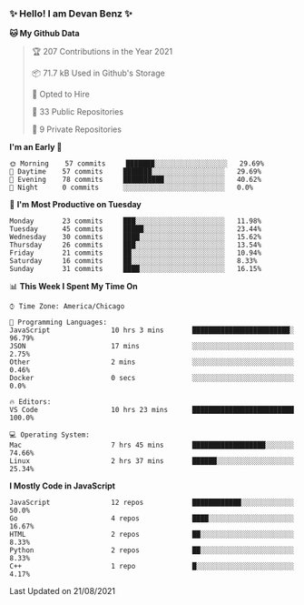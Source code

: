 ### ✨ Hello! I am Devan Benz ✨

<!--START_SECTION:waka-->
**🐱 My Github Data** 

> 🏆 207 Contributions in the Year 2021
 > 
> 📦 71.7 kB Used in Github's Storage 
 > 
> 💼 Opted to Hire
 > 
> 📜 33 Public Repositories 
 > 
> 🔑 9 Private Repositories  
 > 
**I'm an Early 🐤** 

```text
🌞 Morning    57 commits     ███████░░░░░░░░░░░░░░░░░░   29.69% 
🌆 Daytime    57 commits     ███████░░░░░░░░░░░░░░░░░░   29.69% 
🌃 Evening    78 commits     ██████████░░░░░░░░░░░░░░░   40.62% 
🌙 Night      0 commits      ░░░░░░░░░░░░░░░░░░░░░░░░░   0.0%

```
📅 **I'm Most Productive on Tuesday** 

```text
Monday       23 commits     ███░░░░░░░░░░░░░░░░░░░░░░   11.98% 
Tuesday      45 commits     █████░░░░░░░░░░░░░░░░░░░░   23.44% 
Wednesday    30 commits     ████░░░░░░░░░░░░░░░░░░░░░   15.62% 
Thursday     26 commits     ███░░░░░░░░░░░░░░░░░░░░░░   13.54% 
Friday       21 commits     ██░░░░░░░░░░░░░░░░░░░░░░░   10.94% 
Saturday     16 commits     ██░░░░░░░░░░░░░░░░░░░░░░░   8.33% 
Sunday       31 commits     ████░░░░░░░░░░░░░░░░░░░░░   16.15%

```


📊 **This Week I Spent My Time On** 

```text
⌚︎ Time Zone: America/Chicago

💬 Programming Languages: 
JavaScript               10 hrs 3 mins       ████████████████████████░   96.79% 
JSON                     17 mins             ░░░░░░░░░░░░░░░░░░░░░░░░░   2.75% 
Other                    2 mins              ░░░░░░░░░░░░░░░░░░░░░░░░░   0.46% 
Docker                   0 secs              ░░░░░░░░░░░░░░░░░░░░░░░░░   0.0%

🔥 Editors: 
VS Code                  10 hrs 23 mins      █████████████████████████   100.0%

💻 Operating System: 
Mac                      7 hrs 45 mins       ██████████████████░░░░░░░   74.66% 
Linux                    2 hrs 37 mins       ██████░░░░░░░░░░░░░░░░░░░   25.34%

```

**I Mostly Code in JavaScript** 

```text
JavaScript               12 repos            ████████████░░░░░░░░░░░░░   50.0% 
Go                       4 repos             ████░░░░░░░░░░░░░░░░░░░░░   16.67% 
HTML                     2 repos             ██░░░░░░░░░░░░░░░░░░░░░░░   8.33% 
Python                   2 repos             ██░░░░░░░░░░░░░░░░░░░░░░░   8.33% 
C++                      1 repo              █░░░░░░░░░░░░░░░░░░░░░░░░   4.17%

```



 Last Updated on 21/08/2021
<!--END_SECTION:waka-->

<!--
**devanbenz/devanbenz** is a ✨ _special_ ✨ repository because its `README.md` (this file) appears on your GitHub profile.

Here are some ideas to get you started:

- 🔭 I’m currently working on ...
- 🌱 I’m currently learning ...
- 👯 I’m looking to collaborate on ...
- 🤔 I’m looking for help with ...
- 💬 Ask me about ...
- 📫 How to reach me: ...
- 😄 Pronouns: ...
- ⚡ Fun fact: ...
-->
